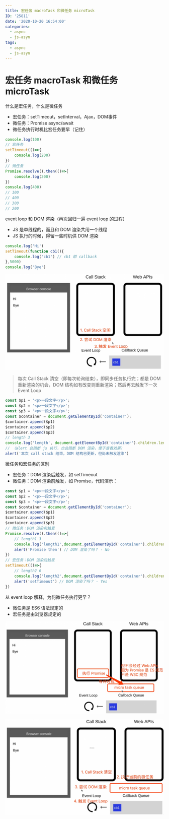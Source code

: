 ```yaml
---
title: 宏任务 macroTask 和微任务 microTask
ID: '25811'
date: '2020-10-20 16:54:00'
categories:
  - async
  - js-asyn
tags:
  - async
  - js-asyn
---
```


# 宏任务 macroTask 和微任务 microTask

什么是宏任务，什么是微任务

- 宏任务：setTimeout，setInterval，Ajax，DOM事件
- 微任务：Promise async/await
- 微任务执行时机比宏任务要早（记住）

``` js 
console.log(100)
// 宏任务
setTimeout(()=>{
    console.log(200)
})
// 微任务
Promise.resolve().then(()=>{
    console.log(300)
})
console.log(400)
// 100
// 400
// 300
// 200
```

event loop 和 DOM 渲染（再次回归一遍 event loop 的过程）

- JS 是单线程的，而且和 DOM 渲染共用一个线程
- JS 执行的时候，得留一些时机供 DOM 渲染

``` js 
console.log('Hi')
setTimeout(function cb1(){
    console.log('cb1') // cb1 即 callback
},5000)
console.log('Bye')
```

![](./images/2402844147.png)

> 每次 Call Stack 清空（即每次轮询结束），即同步任务执行完；都是 DOM 重新渲染的机会，DOM 结构如有改变则重新渲染；然后再去触发下一次 Event Loop

``` js 
const $p1 = '<p>一段文字</p>';
const $p2 = '<p>一段文字</p>';
const $p3 = '<p>一段文字</p>';
const $container = document.getElementById('container');
$container.append($p1)
$container.append($p2)
$container.append($p3)
// length 3
console.log('length', document.getElementById('container').children.length)
// （alert 会阻断 js 执行，也会阻断 DOM 渲染，便于查看效果）
alert('本次 call stack 结束，DOM 结构已更新，但尚未触发渲染')
```

微任务和宏任务的区别

- 宏任务：DOM 渲染后触发，如 setTimeout
- 微任务：DOM 渲染前触发，如 Promise，代码演示：

``` js 
const $p1 = '<p>一段文字</p>';
const $p2 = '<p>一段文字</p>';
const $p3 = '<p>一段文字</p>';
const $container = document.getElementById('container');
$container.append($p1)
$container.append($p2)
$container.append($p3)
// 微任务：DOM 渲染前触发
Promise.resolve().then(()=>{
    // length1 3
    console.log('length1',document.getElementById('container').children.length)
    alert('Promise then') // DOM 渲染了吗？ - No
})
// 宏任务：DOM 渲染后触发
setTimeout(()=>{
    // length2 6
    console.log('length2',document.getElementById('container').children.length)
    alert('setTimeout') // DOM 渲染了吗？ - Yes
})
```

从 event loop 解释，为何微任务执行更早？

- 微任务是 ES6 语法规定的
- 宏任务是由浏览器规定的

![](./images/1071566183.png)

![](./images/2287511774.png)
 
 
 
 
 
 
 
 
 
 
 
 
 
 
 
 
 
 
 
 
 
 
 
 
